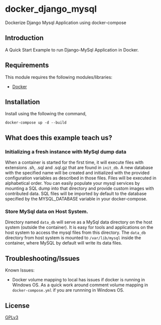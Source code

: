 # docker_django_mysql

Dockerize Django Mysql Application using docker-compose

## Introduction

A Quick Start Example to run Django-MySql Application in Docker.

## Requirements

This module requires the following modules/libraries:

* [Docker](https://www.docker.com/get-started)

## Installation

Install using the following the command,

```docker-compose up -d --build```

## What does this example teach us?

### Initializing a fresh instance with MySql dump data

When a container is started for the first time, it will execute files with extensions .sh, .sql and .sql.gz that are found in `init_db`. A new database with the specified name will be created and initialized with the provided configuration variables as described in those files. Files will be executed in alphabetical order. You can easily populate your mysql services by mounting a SQL dump into that directory and provide custom images with contributed data. SQL files will be imported by default to the database specified by the MYSQL_DATABASE variable in your docker-compose.

### Store MySql data on Host System.

Directory named `data_db` will serve as a MySql data directory on the host system (outside the container). It is easy for tools and applications on the host system to access the mysql files from this directory. The `data_db` directory from host system is mounted to `/var/lib/mysql` inside the container, where MySQL by default will write its data files.

## Troubleshooting/Issues

Known Issues:
* Docker volume mapping to local has issues if docker is running in Windows OS. As a quick work around comment volume mapping in `docker-compose.yml` if you are runnning in Windows OS.


## License

[GPLv3](http://www.gnu.org/licenses/gpl-3.0.txt)
